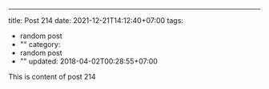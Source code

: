 ---
title: Post 214
date: 2021-12-21T14:12:40+07:00
tags:
  - random post
  - ""
category:
  - random post
  - ""
updated: 2018-04-02T00:28:55+07:00

This is content of post 214
